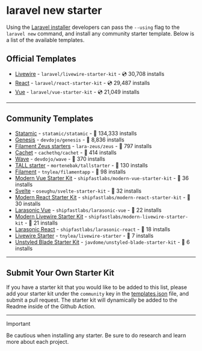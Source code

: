 # laravel new starter

Using the [Laravel installer](https://laravel.com/docs/installation#installing-php) developers can pass the `--using` flag to the `laravel new` command, and install any community starter template. Below is a list of the available templates.

## Official Templates

- [Livewire](https://github.com/laravel/livewire-starter-kit) - `laravel/livewire-starter-kit` - 💿 30,708 installs
- [React](https://github.com/laravel/react-starter-kit) - `laravel/react-starter-kit` - 💿 29,487 installs
- [Vue](https://github.com/laravel/vue-starter-kit) - `laravel/vue-starter-kit` - 💿 21,049 installs

---

## Community Templates

- [Statamic](https://github.com/statamic/statamic) - `statamic/statamic` - 💾 134,333 installs
- [Genesis](https://github.com/thedevdojo/genesis) - `devdojo/genesis` - 💾 8,836 installs
- [Filament Zeus starters](https://github.com/lara-zeus/zeus) - `lara-zeus/zeus` - 💾 797 installs
- [Cachet](https://github.com/cachethq/cachet) - `cachethq/cachet` - 💾 414 installs
- [Wave](https://github.com/thedevdojo/wave) - `devdojo/wave` - 💾 370 installs
- [TALL starter](https://github.com/mortenebak/tallstarter) - `mortenebak/tallstarter` - 💾 130 installs
- [Filament](https://github.com/tnylea/filamentapp) - `tnylea/filamentapp` - 💾 98 installs
- [Modern Vue Starter Kit](https://github.com/shipfastlabs/modern-vue-starter-kit) - `shipfastlabs/modern-vue-starter-kit` - 💾 36 installs
- [Svelte](https://github.com/oseughu/svelte-starter-kit) - `oseughu/svelte-starter-kit` - 💾 32 installs
- [Modern React Starter Kit](https://github.com/shipfastlabs/modern-react-starter-kit) - `shipfastlabs/modern-react-starter-kit` - 💾 30 installs
- [Larasonic Vue](https://github.com/shipfastlabs/larasonic-vue) - `shipfastlabs/larasonic-vue` - 💾 22 installs
- [Modern Livewire Starter Kit](https://github.com/shipfastlabs/modern-livewire-starter-kit) - `shipfastlabs/modern-livewire-starter-kit` - 💾 21 installs
- [Larasonic React](https://github.com/shipfastlabs/larasonic-react) - `shipfastlabs/larasonic-react` - 💾 18 installs
- [Livewire Starter](https://github.com/tnylea/livewire-starter) - `tnylea/livewire-starter` - 💾 7 installs
- [Unstyled Blade Starter Kit](https://github.com/javdome/unstyled-blade-starter-kit) - `javdome/unstyled-blade-starter-kit` - 💾 6 installs

---

## Submit Your Own Starter Kit

If you have a starter kit that you would like to be added to this list, please add your starter kit under the `community` key in the [templates.json](templates.json) file, and submit a pull request. The starter kit will dynamically be added to the Readme inside of the Github Action.

---

> [!IMPORTANT]
> Be cautious when installing any starter. Be sure to do research and learn more about each project.